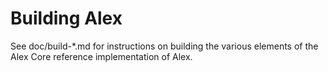 Building Alex
================

See doc/build-*.md for instructions on building the various
elements of the Alex Core reference implementation of Alex.
